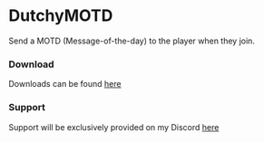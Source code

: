 # DutchyMOTD
Send a MOTD (Message-of-the-day) to the player when they join.

### Download
Downloads can be found [here](https://github.com/TheDutchMC/DutchyMotd/releases)

### Support
Support will be exclusively provided on my Discord [here](https://discord.gg/xE3FcGj)